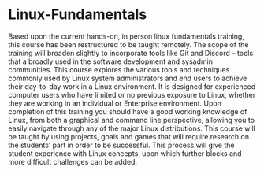 # Linux-Fundamentals
Based upon the current hands-on, in person linux fundamentals training, this course has been restructured to be taught remotely.   The scope of the training will broaden slightly to incorporate tools like Git and Discord – tools that a broadly used in the software development and sysadmin communities.  This course explores the various tools and techniques commonly used by Linux system administrators and end users to achieve their day-to-day work in a Linux environment. It is designed for experienced computer users who have limited or no previous exposure to Linux, whether they are working in an individual or Enterprise environment. Upon completion of this training you should have a good working knowledge of Linux, from both a graphical and command line perspective, allowing you to easily navigate through any of the major Linux distributions.  This course will be taught by using projects, goals and games that will require research on the students’ part in order to be successful.  This process will give the student experience with Linux concepts, upon which further blocks and more difficult challenges can be added. 
